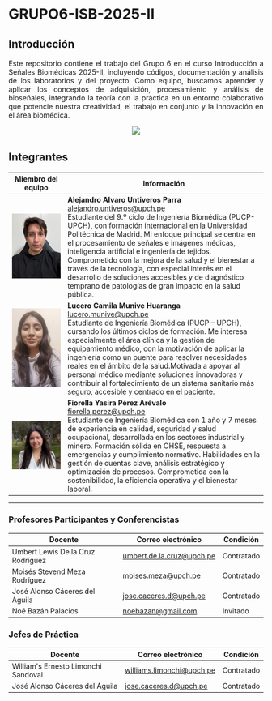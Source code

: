 # GRUPO6-ISB-2025-II

## Introducción
<p align="justify">
Este repositorio contiene el trabajo del Grupo 6 en el curso Introducción a Señales Biomédicas 2025-II, incluyendo códigos, documentación y análisis de los laboratorios y del proyecto. Como equipo, buscamos aprender y aplicar los conceptos de adquisición, procesamiento y análisis de bioseñales, integrando la teoría con la práctica en un entorno colaborativo que potencie nuestra creatividad, el trabajo en conjunto y la innovación en el área biomédica.
</p>
<p align="center">
  <img src="./Laboratorios/Otros/ECG.gif"  width="400"/>
</p>

## Integrantes
| Miembro del equipo | Información |
|------|-------------|
| <img src="Laboratorios/Otros/alvaro.jpg" width="620"> | **Alejandro Alvaro Untiveros Parra**<br><a href="mailto:alejandro.untiveros@upch.pe" style="color:blue; text-decoration:underline;">alejandro.untiveros@upch.pe</a><br> Estudiante del 9.º ciclo de Ingeniería Biomédica (PUCP-UPCH), con formación internacional en la Universidad Politécnica de Madrid. Mi enfoque principal se centra en el procesamiento de señales e imágenes médicas, inteligencia artificial e ingeniería de tejidos. Comprometido con la mejora de la salud y el bienestar a través de la tecnología, con especial interés en el desarrollo de soluciones accesibles y de diagnóstico temprano de patologías de gran impacto en la salud pública.|
| <img src="Laboratorios/Otros/Lucero.jpeg" width="620"> | **Lucero Camila Munive Huaranga**<br><a href="mailto:lucero.munive@upch.pe" style="color:blue; text-decoration:underline;">lucero.munive@upch.pe</a><br> Estudiante de Ingeniería Biomédica (PUCP – UPCH), cursando los últimos ciclos de formación. Me interesa especialmente el área clínica y la gestión de equipamiento médico, con la motivación de aplicar la ingeniería como un puente para resolver necesidades reales en el ámbito de la salud.Motivada a apoyar al personal médico mediante soluciones innovadoras y contribuir al fortalecimiento de un sistema sanitario más seguro, accesible y centrado en el paciente.|
| <img src="Laboratorios/Otros/fiorella.png" width="620"> | **Fiorella Yasira Pérez Arévalo**<br><a href="mailto:fiorella.perez@upch.pe" style="color:blue; text-decoration:underline;">fiorella.perez@upch.pe</a><br> Estudiante de Ingeniería Biomédica con 1 año y 7 meses de experiencia en calidad, seguridad y salud ocupacional, desarrollada en los sectores industrial y minero. Formación sólida en OHSE, respuesta a emergencias y cumplimiento normativo. Habilidades en la gestión de cuentas clave, análisis estratégico y optimización de procesos. Comprometida con la sostenibilidad, la eficiencia operativa y el bienestar laboral.|

---

### Profesores Participantes y Conferencistas

| Docente                                   | Correo electrónico | Condición   |
|-------------------------------------------|--------------------|-------------|
| Umbert Lewis De la Cruz Rodríguez         | [umbert.de.la.cruz@upch.pe](mailto:umbert.de.la.cruz@upch.pe) | Contratado |
| Moisés Stevend Meza Rodríguez             | [moises.meza@upch.pe](mailto:moises.meza@upch.pe)             | Contratado |
| José Alonso Cáceres del Águila            | [jose.caceres.d@upch.pe](mailto:jose.caceres.d@upch.pe)       | Contratado |
| Noé Bazán Palacios                        | [noebazan@gmail.com](mailto:noebazan@gmail.com)               | Invitado   |



### Jefes de Práctica

| Docente                                   | Correo electrónico | Condición   |
|-------------------------------------------|--------------------|-------------|
| William's Ernesto Limonchi Sandoval       | [williams.limonchi@upch.pe](mailto:williams.limonchi@upch.pe) | Contratado |
| José Alonso Cáceres del Águila            | [jose.caceres.d@upch.pe](mailto:jose.caceres.d@upch.pe)       | Contratado |


